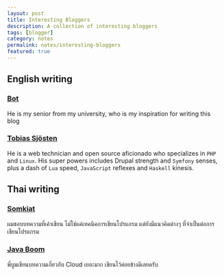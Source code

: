 ```yaml
---
layout: post
title: Interesting Bloggers
description: A collection of interesting bloggers
tags: [blogger]
category: notes
permalink: notes/interesting-bloggers
featured: true
---
```


## English writing
### [Bot](http://dev.im-bot.com/)
He is my senior from my university, who is my inspiration for writing this blog
### [Tobias Sjösten](http://vvv.tobiassjosten.net/)
He is a web technician and open source aficionado who specializes in `PHP` and `Linux`. His super powers includes Drupal strength and `Symfony` senses, plus a dash of `Lua` speed, `JavaScript` reflexes and `Haskell` kinesis.

## Thai writing
### [Somkiat](http://www.somkiat.cc/)
ผมชอบบทความที่เค้าเขียน ไม่ใช่แค่เทคนิคการเขียนโปรแกรม แต่ยังมีแนวคิดต่างๆ ที่จำเป็นต่อการเขียนโปรแกรม
### [Java Boom](https://javaboom.wordpress.com)
พี่บูมเขียนบทความเกี่ยวกับ Cloud เยอะมาก เขียนไว้ค่อยข้างดีเลยครับ

